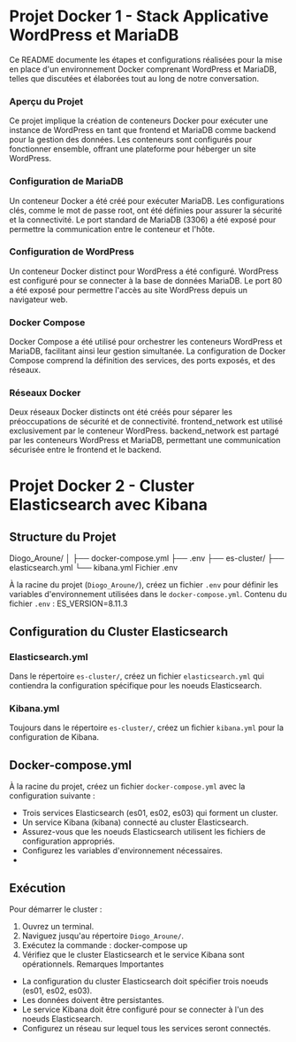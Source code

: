 # Projet Docker 1 - Stack Applicative WordPress et MariaDB
Ce README documente les étapes et configurations réalisées pour la mise en place d'un environnement Docker comprenant WordPress et MariaDB, telles que discutées et élaborées tout au long de notre conversation.

### Aperçu du Projet
Ce projet implique la création de conteneurs Docker pour exécuter une instance de WordPress en tant que frontend et MariaDB comme backend pour la gestion des données. Les conteneurs sont configurés pour fonctionner ensemble, offrant une plateforme pour héberger un site WordPress.

### Configuration de MariaDB
Un conteneur Docker a été créé pour exécuter MariaDB.
Les configurations clés, comme le mot de passe root, ont été définies pour assurer la sécurité et la connectivité.
Le port standard de MariaDB (3306) a été exposé pour permettre la communication entre le conteneur et l'hôte.

### Configuration de WordPress
Un conteneur Docker distinct pour WordPress a été configuré.
WordPress est configuré pour se connecter à la base de données MariaDB.
Le port 80 a été exposé pour permettre l'accès au site WordPress depuis un navigateur web.

### Docker Compose
Docker Compose a été utilisé pour orchestrer les conteneurs WordPress et MariaDB, facilitant ainsi leur gestion simultanée.
La configuration de Docker Compose comprend la définition des services, des ports exposés, et des réseaux.

### Réseaux Docker
Deux réseaux Docker distincts ont été créés pour séparer les préoccupations de sécurité et de connectivité.
frontend_network est utilisé exclusivement par le conteneur WordPress.
backend_network est partagé par les conteneurs WordPress et MariaDB, permettant une communication sécurisée entre le frontend et le backend.


# Projet Docker 2 - Cluster Elasticsearch avec Kibana

## Structure du Projet
Diogo_Aroune/
│
├── docker-compose.yml
├── .env
├── es-cluster/
├── elasticsearch.yml
└── kibana.yml
Fichier .env

À la racine du projet (`Diogo_Aroune/`), créez un fichier `.env` pour définir les variables
d'environnement utilisées dans le `docker-compose.yml`.
Contenu du fichier `.env` :
ES_VERSION=8.11.3

## Configuration du Cluster Elasticsearch

### Elasticsearch.yml
Dans le répertoire `es-cluster/`, créez un fichier `elasticsearch.yml` qui contiendra la
configuration spécifique pour les noeuds Elasticsearch.

### Kibana.yml
Toujours dans le répertoire `es-cluster/`, créez un fichier `kibana.yml` pour la configuration
de Kibana.

## Docker-compose.yml
À la racine du projet, créez un fichier `docker-compose.yml` avec la configuration suivante :
- Trois services Elasticsearch (es01, es02, es03) qui forment un cluster.
- Un service Kibana (kibana) connecté au cluster Elasticsearch.
- Assurez-vous que les noeuds Elasticsearch utilisent les fichiers de configuration
appropriés.
- Configurez les variables d'environnement nécessaires.
- 
## Exécution
Pour démarrer le cluster :
1. Ouvrez un terminal.
2. Naviguez jusqu'au répertoire `Diogo_Aroune/`.
3. Exécutez la commande :
docker-compose up
4. Vérifiez que le cluster Elasticsearch et le service Kibana sont opérationnels.
Remarques Importantes
- La configuration du cluster Elasticsearch doit spécifier trois noeuds (es01, es02, es03).
- Les données doivent être persistantes.
- Le service Kibana doit être configuré pour se connecter à l'un des noeuds Elasticsearch.
- Configurez un réseau sur lequel tous les services seront connectés.
